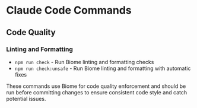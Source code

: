 # Claude Code Commands

## Code Quality

### Linting and Formatting
- `npm run check` - Run Biome linting and formatting checks
- `npm run check:unsafe` - Run Biome linting and formatting with automatic fixes

These commands use Biome for code quality enforcement and should be run before committing changes to ensure consistent code style and catch potential issues.